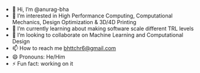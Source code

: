 - 👋 Hi, I’m @anurag-bha
- 👀 I’m interested in High Performance Computing, Computational Mechanics, Design Optimization & 3D/4D Printing
- 🌱 I’m currently learning about making software scale different TRL levels
- 💞️ I’m looking to collaborate on Machine Learning and Computational Design
- 📫 How to reach me bhttchr6@gmail.com
- 😄 Pronouns: He/Him
- ⚡ Fun fact: working on it

<!---
ABoptimal/ABoptimal is a ✨ special ✨ repository because its `README.md` (this file) appears on your GitHub profile.
You can click the Preview link to take a look at your changes.
--->


